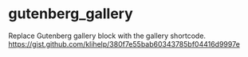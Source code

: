 # gutenberg_gallery
Replace Gutenberg gallery block with the gallery shortcode. https://gist.github.com/klihelp/380f7e55bab60343785bf04416d9997e
